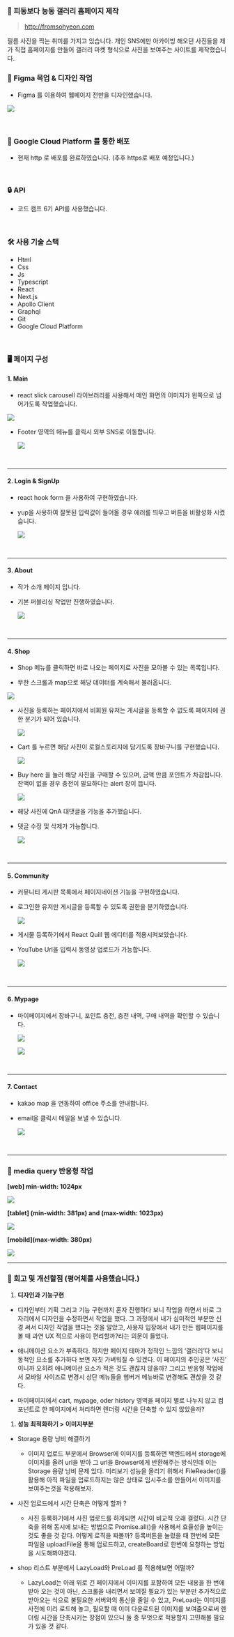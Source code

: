 ### 🌱 피동보다 능동 갤러리 홈페이지 제작

> http://fromsohyeon.com

필름 사진을 찍는 취미를 가지고 있습니다. 개인 SNS에만 아카이빙 해오던 사진들을 제가 직접 홈페이지를 만들어 갤러리 마켓 형식으로 사진을 보여주는 사이트를 제작했습니다.

### 🎨 Figma 목업 & 디자인 작업

- Figma 를 이용하여 웹페이지 전반을 디자인했습니다.

![](https://velog.velcdn.com/images/hjthgus777/post/95923b00-f6b5-4d5a-b467-7103da9bd293/image.png)

<br>

### 📡 Google Cloud Platform 를 통한 배포

- 현재 http 로 배포를 완료하였습니다. (추후 https로 배포 예정입니다.)

<br>

### 🔒 API

- 코드 캠프 6기 API를 사용했습니다.

<br>

### 🛠 사용 기술 스택

- Html
- Css
- Js
- Typescript
- React
- Next.js
- Apollo Client
- Graphql
- Git
- Google Cloud Platform

<br>

### 🖥 페이지 구성

#### 1. Main

- react slick carousell 라이브러리를 사용해서 메인 화면의 이미지가 왼쪽으로 넘어가도록 작업했습니다.

<img src="https://velog.velcdn.com/images/hjthgus777/post/57ed2f25-643c-4a8e-b491-d6a4e6cadfe9/image.gif">

- Footer 영역의 메뉴를 클릭시 외부 SNS로 이동합니다.

  ![](https://velog.velcdn.com/images/hjthgus777/post/9a949800-1b5a-439a-88e4-b8ce0222f449/image.gif)

<br>

---

#### 2. Login & SignUp

- react hook form 을 사용하여 구현하였습니다.
- yup을 사용하여 잘못된 입력값이 들어올 경우 에러를 띄우고 버튼을 비활성화 시켰습니다.

  ![](https://velog.velcdn.com/images/hjthgus777/post/f5f49e6c-08d7-4306-8f60-8ff5e68cdb52/image.gif)

<br>

---

#### 3. About

- 작가 소개 페이지 입니다.
- 기본 퍼블리싱 작업만 진행하였습니다.

  ![](https://velog.velcdn.com/images/hjthgus777/post/f49568d0-4fe8-46c4-8343-c7868d195627/image.gif)

<br>

---

#### 4. Shop

- Shop 메뉴를 클릭하면 바로 나오는 페이지로 사진을 모아볼 수 있는 목록입니다.

- 무한 스크롤과 map으로 해당 데이터를 계속해서 불러옵니다.

![](https://velog.velcdn.com/images/hjthgus777/post/bf2a1e03-5190-4108-bf5e-0552edb8f0ee/image.gif)

- 사진을 등록하는 페이지에서 비회원 유저는 게시글을 등록할 수 없도록 페이지에 권한 분기가 되어 있습니다.

  ![](https://velog.velcdn.com/images/hjthgus777/post/1e889ef3-32c3-469e-9d60-9fd47e319fe2/image.gif)

- Cart 를 누르면 해당 사진이 로컬스토리지에 담기도록 장바구니를 구현했습니다.

  ![](https://velog.velcdn.com/images/hjthgus777/post/161fba27-adcd-45b3-98c0-d5acf500dd3e/image.gif)

- Buy here 을 눌러 해당 사진을 구매할 수 있으며, 금액 만큼 포인트가 차감됩니다. 잔액이 없을 경우 충전이 필요하다는 alert 창이 뜹니다.

  ![](https://velog.velcdn.com/images/hjthgus777/post/10a3dc20-e313-4026-a484-abd702415301/image.gif)

- 해당 사진에 QnA 대댓글을 기능을 추가했습니다.
- 댓글 수정 및 삭제가 가능합니다.

  ![](https://velog.velcdn.com/images/hjthgus777/post/35020257-d12e-4507-97cd-d47822236d21/image.gif)

<br>

---

#### 5. Community

- 커뮤니티 게시판 목록에서 페이지네이션 기능을 구현하였습니다.
- 로그인한 유저만 게시글을 등록할 수 있도록 권한을 분기하였습니다.

  ![](https://velog.velcdn.com/images/hjthgus777/post/84a7d1d7-4951-4d5e-8e74-ceae6b326a6e/image.gif)

- 게시물 등록하기에서 React Quill 웹 에디터를 적용시켜보았습니다.
- YouTube Url을 입력시 동영상 업로드가 가능합니다.

  ![](https://velog.velcdn.com/images/hjthgus777/post/23aaa77b-d9a3-4e74-a2ae-c899a4095306/image.gif)

<br>

---

#### 6. Mypage

- 마이페이지에서 장바구니, 포인트 충전, 충전 내역, 구매 내역을 확인할 수 있습니다.

  ![](https://velog.velcdn.com/images/hjthgus777/post/9d368aec-8d26-44b7-9e7a-e0d1bfe2e2f4/image.gif)

  ![](https://velog.velcdn.com/images/hjthgus777/post/58ab12eb-efd8-433f-bb4e-b3e52132f67b/image.gif)

<br>

---

#### 7. Contact

- kakao map 을 연동하여 office 주소를 안내합니다.
- email을 클릭시 메일을 보낼 수 있습니다.

  ![](https://velog.velcdn.com/images/hjthgus777/post/e390b56f-f99f-4452-a024-e29ffb28a1e9/image.gif)

<br>

---

### 📱 media query 반응형 작업

**[web] min-width: 1024px**

![](https://velog.velcdn.com/images/hjthgus777/post/153c9cfc-a489-4297-8707-4436a8c72288/image.gif)

**[tablet] (min-width: 381px) and (max-width: 1023px)**

![](https://velog.velcdn.com/images/hjthgus777/post/02ff3947-c999-4b05-afd2-e2bf38081aa8/image.gif)

**[mobild](max-width: 380px)**

<img src="https://velog.velcdn.com/images/hjthgus777/post/fed49ad2-6d2c-4ef2-93f8-90e41c2c9798/image.gif">

<br>

---

### 🤔 회고 및 개선할점 (평어체를 사용했습니다.)

1. **디자인과 기능구현**

- 디자인부터 기획 그리고 기능 구현까지 혼자 진행하다 보니 작업을 하면서 바로 그 자리에서 디자인을 수정하면서 작업을 했다. 그 과정에서 내가 심미적인 부분만 신경 써서 디자인 작업을 했다는 것을 알았고, 사용자 입장에서 내가 만든 웹페이지를 볼 때 과연 UX 적으로 사용이 편리할까?라는 의문이 들었다.

- 애니메이션 요소가 부족하다. 하지만 페이지 테마가 정적인 느낌의 ‘갤러리’다 보니 동적인 요소를 추가하다 보면 자칫 가벼워질 수 있겠다. 이 페이지의 주인공은 ‘사진’ 이니까 오히려 애니메이션 요소가 적은 것도 괜찮지 않을까? 그리고 반응형 작업에서 모바일 사이즈로 변경시 상단 메뉴들을 햄버거 메뉴바로 변경해도 괜찮을 것 같다.

- 마이페이지에서 cart, mypage, oder history 영역을 페이지 별로 나누지 않고 컴포넌트로 한 페이지에서 처리하면 렌더링 시간을 단축할 수 있지 않았을까?

1. **성능 최적화하기 > 이미지부분**

- Storage 용량 낭비 해결하기
  - 이미지 업로드 부분에서 Browser에 이미지를 등록하면 백엔드에서 storage에 이미지를 올려 url을 받아 그 url을 Browser에게 반환해주는 방식인데 이는 Storage 용량 낭비 문제 있다. 미리보기 성능을 올리기 위해서 FileReader()를 활용해 아직 파일을 업로드하지는 않은 상태로 임시주소를 만들어서 이미지를 보여주는것을 적용해보자.
- 사진 업로드에서 시간 단축은 어떻게 할까 ?

  - 사진 등록하기에서 사진 업로드를 하게되면 시간이 비교적 오래 걸렸다. 시간 단축을 위해 동시에 보내는 방법으로 Promise.all()을 사용해서 효율성을 높이는 것도 좋을 것 같다. 어떻게 로직을 짜볼까? 등록버튼을 눌렀을 때 한번에 모든 파일을 uploadFile을 통해 업로드하고, createBoard로 한번에 요청하는 방법을 시도해봐야겠다.

- shop 리스트 부분에서 LazyLoad와 PreLoad 를 적용해보면 어떨까?
  - LazyLoad는 아래 위로 긴 페이지에서 이미지를 포함하여 모든 내용을 한 번에 받아 오는 것이 아닌, 스크롤을 내리면서 보여질 필요가 있는 부분만 추가적으로 받아오는 식으로 불필요한 서버와의 통신을 줄일 수 있고, PreLoad는 이미지를 사전에 미리 로드해 놓고, 필요할 때 이미 다운로드된 이미지를 보여줌으로써 렌더링 시간을 단축시키는 장점이 있으니 둘 중 무엇으로 적용할지 고민해볼 필요가 있을 것 같다.
